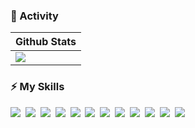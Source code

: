 ### 📝 Activity
|Github Stats|
|------------|
|[![](https://github-readme-stats-antegral.vercel.app/api/?username=helloimda&theme=react&hide_border=true&bg_color=0D1117&hide_title=true&text_color=F0F0F0&count_private=true&show_icons=true)](https://github.com/anuraghazra/github-readme-stats)|

### ⚡ My Skills
<img src="https://img.shields.io/badge/JavaScript-F7DF1E?style=for-the-badge&logo=JavaScript&logoColor=white"/>&nbsp;
<img src="https://img.shields.io/badge/Node.js-339933?style=for-the-badge&logo=Node.js&logoColor=white"/>&nbsp;
<img src="https://img.shields.io/badge/Express-000000?style=for-the-badge&logo=Express&logoColor=white"/>&nbsp;
<img src="https://img.shields.io/badge/TypeScript-3178C6?style=for-the-badge&logo=TypeScript&logoColor=white"/>&nbsp;
<img src="https://img.shields.io/badge/C++-00599C?style=for-the-badge&logo=c%2B%2B&logoColor=white"/>&nbsp;
<img src="https://img.shields.io/badge/MongoDB-47A248?style=for-the-badge&logo=mongodb&logoColor=white"/>&nbsp;
<img src="https://img.shields.io/badge/PostgreSQL-4169E1?style=for-the-badge&logo=postgresql&logoColor=white"/>&nbsp;
<img src="https://img.shields.io/badge/React-61DAFB?style=for-the-badge&logo=React&logoColor=white"/>&nbsp;
<img src="https://img.shields.io/badge/Next.js-000000?style=for-the-badge&logo=next.js&logoColor=white"/>&nbsp;
<img src="https://img.shields.io/badge/Tailwind_CSS-06B6D4?style=for-the-badge&logo=tailwind-css&logoColor=white"/>&nbsp;
<img src="https://img.shields.io/badge/Shadcn_UI-000000?style=for-the-badge&logo=tailwind-css&logoColor=white"/>&nbsp;
<img src="https://img.shields.io/badge/Docker-2496ED?style=for-the-badge&logo=docker&logoColor=white"/>&nbsp;
